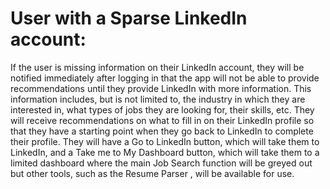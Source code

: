 # User with a Sparse LinkedIn account: 

If the user is missing information on their LinkedIn account, they will be notified immediately after logging in that the app will not be able to provide recommendations until they provide LinkedIn with more information. This information includes, but is not limited to, the industry in which they are interested in, what types of jobs they are looking for, their skills, etc. They will receive recommendations on what to fill in on their LinkedIn profile so that they have a starting point when they go back to LinkedIn to complete their profile. They will have a Go to LinkedIn button, which will take them to LinkedIn, and a Take me to My Dashboard button, which will take them to a limited dashboard where the main Job Search function will be greyed out but other tools, such as the Resume Parser , will be available for use. 


